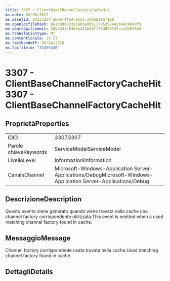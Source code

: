 ```yaml
---
title: 3307 - ClientBaseChannelFactoryCacheHit
ms.date: 03/30/2017
ms.assetid: 93d332af-a666-4fa4-81a3-2db6b1eaf190
ms.openlocfilehash: 861338080315905e0b511795297442b94c48e9f9
ms.sourcegitcommit: 3d5d33f384eeba41b2dff79d096f47ccc8d8f03d
ms.translationtype: MT
ms.contentlocale: it-IT
ms.lasthandoff: 05/04/2018
ms.locfileid: "33459440"
---
```

# <a name="3307---clientbasechannelfactorycachehit"></a><span data-ttu-id="df844-102">3307 - ClientBaseChannelFactoryCacheHit</span><span class="sxs-lookup"><span data-stu-id="df844-102">3307 - ClientBaseChannelFactoryCacheHit</span></span>
## <a name="properties"></a><span data-ttu-id="df844-103">Proprietà</span><span class="sxs-lookup"><span data-stu-id="df844-103">Properties</span></span>  
  
|||  
|-|-|  
|<span data-ttu-id="df844-104">ID</span><span class="sxs-lookup"><span data-stu-id="df844-104">ID</span></span>|<span data-ttu-id="df844-105">3307</span><span class="sxs-lookup"><span data-stu-id="df844-105">3307</span></span>|  
|<span data-ttu-id="df844-106">Parole chiave</span><span class="sxs-lookup"><span data-stu-id="df844-106">Keywords</span></span>|<span data-ttu-id="df844-107">ServiceModel</span><span class="sxs-lookup"><span data-stu-id="df844-107">ServiceModel</span></span>|  
|<span data-ttu-id="df844-108">Livello</span><span class="sxs-lookup"><span data-stu-id="df844-108">Level</span></span>|<span data-ttu-id="df844-109">Informazioni</span><span class="sxs-lookup"><span data-stu-id="df844-109">Information</span></span>|  
|<span data-ttu-id="df844-110">Canale</span><span class="sxs-lookup"><span data-stu-id="df844-110">Channel</span></span>|<span data-ttu-id="df844-111">Microsoft-Windows-Application Server-Applications/Debug</span><span class="sxs-lookup"><span data-stu-id="df844-111">Microsoft-Windows-Application Server-Applications/Debug</span></span>|  
  
## <a name="description"></a><span data-ttu-id="df844-112">Descrizione</span><span class="sxs-lookup"><span data-stu-id="df844-112">Description</span></span>  
 <span data-ttu-id="df844-113">Questo evento viene generato quando viene trovata nella cache una channel factory corrispondente utilizzata.</span><span class="sxs-lookup"><span data-stu-id="df844-113">This event is emitted when a used matching channel factory found in cache.</span></span>  
  
## <a name="message"></a><span data-ttu-id="df844-114">Messaggio</span><span class="sxs-lookup"><span data-stu-id="df844-114">Message</span></span>  
 <span data-ttu-id="df844-115">Channel factory corrispondente usata trovata nella cache.</span><span class="sxs-lookup"><span data-stu-id="df844-115">Used matching channel factory found in cache.</span></span>  
  
## <a name="details"></a><span data-ttu-id="df844-116">Dettagli</span><span class="sxs-lookup"><span data-stu-id="df844-116">Details</span></span>
